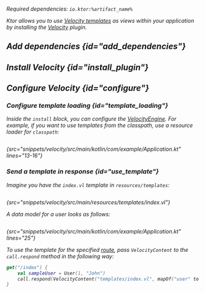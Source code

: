 [//]: # (title: Velocity)

[velocity_engine]: https://velocity.apache.org/engine/devel/apidocs/org/apache/velocity/app/VelocityEngine.html

<var name="plugin_name" value="Velocity"/>
<var name="artifact_name" value="ktor-server-velocity"/>

<microformat>
<p>
Required dependencies: <code>io.ktor:%artifact_name%</code>
</p>
<var name="example_name" value="velocity"/>
<include src="lib.xml" include-id="download_example"/>
</microformat>

Ktor allows you to use [Velocity templates](https://velocity.apache.org/engine/) as views within your application by installing the [Velocity](https://api.ktor.io/ktor-server/ktor-server-plugins/ktor-server-velocity/io.ktor.server.velocity/-velocity/index.html) plugin.


## Add dependencies {id="add_dependencies"}

<include src="lib.xml" include-id="add_ktor_artifact_intro"/>
<include src="lib.xml" include-id="add_ktor_artifact"/>

## Install Velocity {id="install_plugin"}

<include src="lib.xml" include-id="install_plugin"/>


## Configure Velocity {id="configure"}
### Configure template loading {id="template_loading"}
Inside the `install` block, you can configure the [VelocityEngine][velocity_engine]. For example, if you want to use templates from the classpath, use a resource loader for `classpath`:
```kotlin
```
{src="snippets/velocity/src/main/kotlin/com/example/Application.kt" lines="13-16"}

### Send a template in response {id="use_template"}
Imagine you have the `index.vl` template in `resources/templates`:
```html
```
{src="snippets/velocity/src/main/resources/templates/index.vl"}

A data model for a user looks as follows:
```kotlin
```
{src="snippets/velocity/src/main/kotlin/com/example/Application.kt" lines="25"}

To use the template for the specified [route](Routing_in_Ktor.md), pass `VelocityContent` to the `call.respond` method in the following way:
```kotlin
get("/index") {
    val sampleUser = User(1, "John")
    call.respond(VelocityContent("templates/index.vl", mapOf("user" to sampleUser)))
}
```

